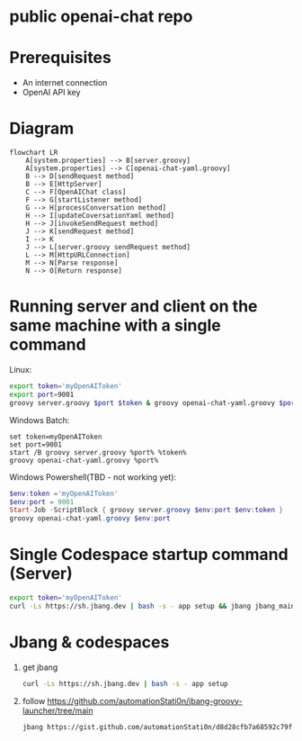 # public openai-chat repo

# Prerequisites
- An internet connection
- OpenAI API key

# Diagram
```mermaid
flowchart LR
    A[system.properties] --> B[server.groovy]
    A[system.properties] --> C[openai-chat-yaml.groovy]
    B --> D[sendRequest method]
    B --> E[HttpServer]
    C --> F[OpenAIChat class]
    F --> G[startListener method]
    G --> H[processConversation method]
    H --> I[updateCoversationYaml method]
    H --> J[invokeSendRequest method]
    J --> K[sendRequest method]
    I --> K
    J --> L[server.groovy sendRequest method]
    L --> M[HttpURLConnection]
    M --> N[Parse response]
    N --> O[Return response]
```

# Running server and client on the same machine with a single command
Linux:
```bash
export token='myOpenAIToken'
export port=9001
groovy server.groovy $port $token & groovy openai-chat-yaml.groovy $port
```
Windows Batch:  
```batch
set token=myOpenAIToken
set port=9001
start /B groovy server.groovy %port% %token%
groovy openai-chat-yaml.groovy %port%
```
Windows Powershell(TBD - not working yet):  
```powershell
$env:token ='myOpenAIToken'
$env:port = 9001
Start-Job -ScriptBlock { groovy server.groovy $env:port $env:token }
groovy openai-chat-yaml.groovy $env:port
```
# Single Codespace startup command (Server)
```bash
export token='myOpenAIToken'
curl -Ls https://sh.jbang.dev | bash -s - app setup && jbang jbang_main_v2_JAVA11.java server.groovy $port $token & groovy openai-chat-yaml.groovy $port
```

# Jbang & codespaces
1. get jbang  
   ```bash
   curl -Ls https://sh.jbang.dev | bash -s - app setup
   ```
2. follow https://github.com/automationStati0n/jbang-groovy-launcher/tree/main  
   ```bash
   jbang https://gist.github.com/automationStati0n/d8d28cfb7a68592c79fd052419597e04 openai-chat-yaml.groovy $token
   ```

